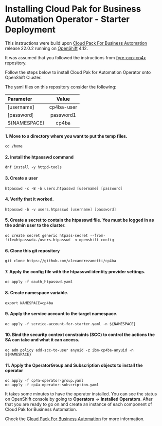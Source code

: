 # Installing Cloud Pak for Business Automation Operator - Starter Deployment

This instructions were build upon [Cloud Pack For Business Automation](https://www.ibm.com/docs/en/cloud-paks/cp-biz-automation/22.0.2) release 22.0.2 running on [OpenShift](https://docs.openshift.com/container-platform/4.12/welcome/index.html) 4.12.

It was assumed that you followed the instructions from [fyre-ocp-cp4x](https://github.com/alexandrezanetti/fyre-ocp-cp4x) repository.

Follow the steps below to install Cloud Pak for Automation Operator onto OpenShift Cluster.

The yaml files on this repository consider the following:

|Parameter|Value|
|:---------------|:----------:|
|[username]|cp4ba-user|
|[password]|password1|
|${NAMESPACE}|cp4ba|


#### 1. Move to a directory where you want to put the temp files.
```
cd /home
```

#### 2. Install the htpasswd command
```
dnf install -y httpd-tools
```

#### 3. Create a user
```
htpasswd -c -B -b users.htpasswd [username] [password]
```

#### 4. Verify that it worked.
```
htpasswd -b -v users.htpasswd [username] [password]
```

#### 5. Create a secret to contain the htpasswd file. You must be logged in as the admin user to the cluster.
```
oc create secret generic htpass-secret --from-file=htpasswd=./users.htpasswd -n openshift-config
```

#### 6. Clone this git repository
```
git clone https://github.com/alexandrezanetti/cp4ba
```

#### 7. Apply the config file with the htpasswd identity provider settings.
```
oc apply -f oauth_htpasswd.yaml
```

#### 8. Create namespace variable.
```
export NAMESPACE=cp4ba
```

#### 9. Apply the service account to the target namespace.
```
oc apply -f service-account-for-starter.yaml -n ${NAMESPACE}
```

#### 10. Bind the security context constraints (SCC) to control the actions the SA can take and what it can access.
```
oc adm policy add-scc-to-user anyuid -z ibm-cp4ba-anyuid -n ${NAMESPACE}
```

#### 11. Apply the OperatorGroup and Subscription objects to install the operator
```
oc apply -f cp4a-operator-group.yaml
oc apply -f cp4a-operator-subscription.yaml
```

It takes some minutes to have the operator installed. You can see the status on OpenShift console by going to **Operators** -> **Installed Operators**.
After that you are ready to go on and create an instance of each component of Cloud Pak for Business Automation.

Check the [Cloud Pack For Business Automation](https://www.ibm.com/docs/en/cloud-paks/cp-biz-automation/22.0.2) for more information.
